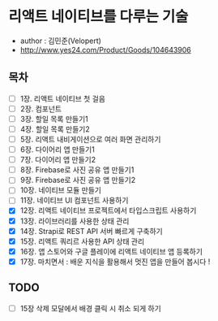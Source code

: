 # 리액트 네이티브를 다루는 기술

- author : 김민준(Velopert)
- http://www.yes24.com/Product/Goods/104643906

## 목차

- [ ] 1장. 리액트 네이티브 첫 걸음
- [ ] 2장. 컴포넌트
- [ ] 3장. 할일 목록 만들기1
- [ ] 4장. 할일 목록 만들기2
- [ ] 5장. 리액트 내비게이션으로 여러 화면 관리하기
- [ ] 6장. 다이어리 앱 만들기1
- [ ] 7장. 다이어리 앱 만들기2
- [ ] 8장. Firebase로 사진 공유 앱 만들기1
- [ ] 9장. Firebase로 사진 공유 앱 만들기2
- [ ] 10장. 네이티브 모듈 만들기
- [ ] 11장. 네이티브 UI 컴포넌트 사용하기
- [x] 12장. 리액트 네이티브 프로젝트에서 타입스크립트 사용하기
- [x] 13장. 라이브러리를 사용한 상태 관리
- [x] 14장. Strapi로 REST API 서버 빠르게 구축하기
- [x] 15장. 리액트 쿼리르 사용한 API 상태 관리
- [x] 16장. 앱 스토어와 구글 플레이에 리액트 네이티브 앱 등록하기
- [x] 17장. 마치면서 : 배운 지식을 활용해서 멋진 앱을 만들어 봅시다 !

## TODO

- [ ] 15장 삭제 모달에서 배경 클릭 시 취소 되게 하기
